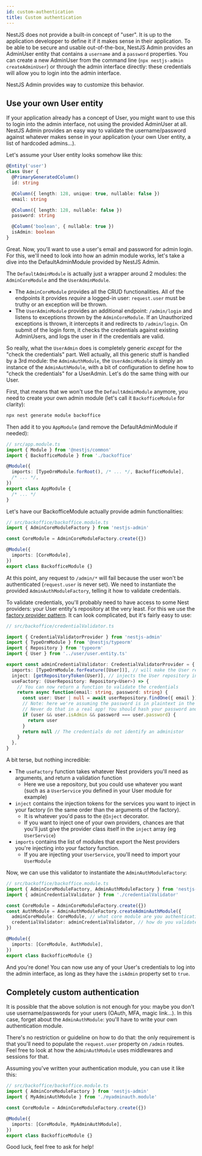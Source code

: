 ```yaml
---
id: custom-authentication
title: Custom authentication
---
```


NestJS does not provide a built-in concept of "user". It is up to the application developper to define it if it makes sense in their application. To be able to be secure and usable out-of-the-box, NestJS Admin provides an AdminUser entity that contains a `username` and a `password` properties. You can create a new AdminUser from the command line (`npx nestjs-admin createAdminUser`) or through the admin interface directly: these credentials will allow you to login into the admin interface.

NestJS Admin provides way to customize this behavior.

## Use your own User entity

If your application already has a concept of User, you might want to use this to login into the admin interface, not using the provided AdminUser at all. NestJS Admin provides an easy way to validate the username/password against whatever makes sense in your application (your own User entity, a list of hardcoded admins...).

Let's assume your User entity looks somehow like this:

```ts
@Entity('user')
class User {
  @PrimaryGeneratedColumn()
  id: string

  @Column({ length: 128, unique: true, nullable: false })
  email: string

  @Column({ length: 128, nullable: false })
  password: string

  @Column('boolean', { nullable: true })
  isAdmin: boolean
}
```

Great. Now, you'll want to use a user's email and password for admin login. For this, we'll need to look into how an admin module works, let's take a dive into the DefaultAdminModule provided by NestJS Admin.

The `DefaultAdminModule` is actually just a wrapper around 2 modules: the `AdminCoreModule` and the `UserAdminModule`.

- The `AdminCoreModule` provides all the CRUD functionalities. All of the endpoints it provides _require_ a logged-in user: `request.user` must be truthy or an exception will be thrown.
- The `UserAdminModule` provides an additional endpoint: `/admin/login` and listens to exceptions thrown by the `AdminCoreModule`. If an Unauthorized exceptions is thrown, it intercepts it and redirects to `/admin/login`. On submit of the login form, it checks the credentials against existing AdminUsers, and logs the user in if the credentials are valid.

So really, what the `UserAdmin` does is completely generic _except_ for the "check the credentials" part. Well actually, all this generic stuff is handled by a 3rd module: the `AdminAuthModule`, the `UserAdminModule` is simply an instance of the `AdminAuthModule`, with a bit of configuration to define how to "check the credentials" for a UserAdmin. Let's do the same thing with our User.

First, that means that we won't use the `DefaultAdminModule` anymore, you need to create your own admin module (let's call it `BackofficeModule` for clarity):

```bash
npx nest generate module backoffice
```

Then add it to you `AppModule` (and remove the DefaultAdminModule if needed):

```ts
// src/app.module.ts
import { Module } from '@nestjs/common'
import { BackofficeModule } from './backoffice'

@Module({
  imports: [TypeOrmModule.forRoot(), /* ... */, BackofficeModule],
  /* ... */,
})
export class AppModule {
  /* ... */
}
```

Let's have our BackofficeModule actually provide admin functionalities:

```ts
// src/backoffice/backoffice.module.ts
import { AdminCoreModuleFactory } from 'nestjs-admin'

const CoreModule = AdminCoreModuleFactory.create({})

@Module({
  imports: [CoreModule],
})
export class BackofficeModule {}
```

At this point, any request to `/admin/*` will fail because the user won't be authenticated (`request.user` is never set). We need to instantiate the provided `AdminAuthModuleFactory`, telling it how to validate credentials.

To validate credentials, you'll probably need to have access to some Nest providers: your User entity's repository at the very least. For this we use the [factory provider pattern](https://docs.nestjs.com/fundamentals/custom-providers). It can look complicated, but it's fairly easy to use:

```ts
// src/backoffice/credentialValidator.ts

import { CredentialValidatorProvider } from 'nestjs-admin'
import { TypeOrmModule } from '@nestjs/typeorm'
import { Repository } from 'typeorm'
import { User } from '../user/user.entity.ts'

export const adminCredentialValidator: CredentialValidatorProvider = {
  imports: [TypeOrmModule.forFeature([User])], // will make the User repository available for injecting
  inject: [getRepositoryToken(User)], // injects the User repository in the factory
  useFactory: (UserRepository: Repository<User>) => {
    // You can now return a function to validate the credentials
    return async function(email: string, password: string) {
      const user: User | null = await userRepository.findOne({ email })
      // Note: here we're assuming the password is in plaintext in the database.
      // Never do that in a real app! You should hash your password and compare hashes
      if (user && user.isAdmin && password === user.password) {
        return user
      }
      return null // The credentials do not identify an administor
    }
  },
}
```

A bit terse, but nothing incredible:

- The `useFactory` function takes whatever Nest providers you'll need as arguments, and return a validation function
  - Here we use a repository, but you could use whatever you want (such as a `UserService` you defined in your User module for example)
- `inject` contains the injection tokens for the services you want to inject in your factory (in the same order than the arguments of the factory).
  - It is whatever you'd pass to the `@Inject` decorator.
  - If you want to inject one of your own providers, chances are that you'll just give the provider class itself in the `inject` array (eg `UserService`)
- `imports` contains the list of modules that export the Nest providers you're injecting into your factory function.
  - If you are injecting your `UserService`, you'll need to import your `UserModule`

Now, we can use this validator to instantiate the `AdminAuthModuleFactory`:

```ts
// src/backoffice/backoffice.module.ts
import { AdminCoreModuleFactory, AdminAuthModuleFactory } from 'nestjs-admin'
import { adminCredentialValidator } from './credentialValidator'

const CoreModule = AdminCoreModuleFactory.create({})
const AuthModule = AdminAuthModuleFactory.createAdminAuthModule({
  adminCoreModule: CoreModule, // what core module are you authenticating
  credentialValidator: adminCredentialValidator, // how do you validate credentials
})

@Module({
  imports: [CoreModule, AuthModule],
})
export class BackofficeModule {}
```

And you're done! You can now use any of your User's credentials to log into the admin interface, as long as they have the `isAdmin` property set to `true`.

## Completely custom authentication

It is possible that the above solution is not enough for you: maybe you don't use username/passwords for your users (OAuth, MFA, magic link...). In this case, forget about the `AdminAuthModule`: you'll have to write your own authentication module.

There's no restriction or guideline on how to do that: the only requirement is that you'll need to populate the `request.user` property on `/admin` routes. Feel free to look at how the `AdminAuthModule` uses middlewares and sessions for that.

Assuming you've written your authentication module, you can use it like this:

```ts
// src/backoffice/backoffice.module.ts
import { AdminCoreModuleFactory } from 'nestjs-admin'
import { MyAdminAuthModule } from './myadminauth.module'

const CoreModule = AdminCoreModuleFactory.create({})

@Module({
  imports: [CoreModule, MyAdminAuthModule],
})
export class BackofficeModule {}
```

Good luck, feel free to ask for help!
